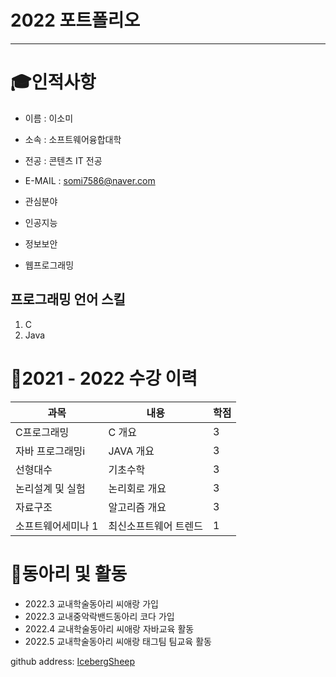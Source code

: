 # 2022 포트폴리오
---
# 🎓인적사항
* 이름 : 이소미
* 소속 : 소프트웨어융합대학
* 전공 : 콘텐츠 IT 전공
* E-MAIL : somi7586@naver.com

* 관심분야
 * 인공지능
 * 정보보안
 * 웹프로그래밍

## 프로그래밍 언어 스킬
1. C
2. Java

# 📗2021 - 2022 수강 이력
|과목|내용|학점|
|---|---|---|
|C프로그래밍|C 개요|3|
|자바 프로그래밍i|JAVA 개요|3|
|선형대수|기초수학|3|
|논리설계 및 실험|논리회로 개요|3|
|자료구조|알고리즘 개요|3|
|소프트웨어세미나 1|최신소프트웨어 트렌드|1|

# 📘동아리 및 활동
* 2022.3 교내학술동아리 씨애랑 가입
* 2022.3 교내중악락밴드동아리 코다 가입
* 2022.4 교내학술동아리 씨애랑 자바교육 활동
* 2022.5 교내학술동아리 씨애랑 태그팀 팀교육 활동

github address: [IcebergSheep][github]

[github]:https://github.com/IcebergSheep
